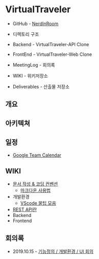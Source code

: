 # VirtualTraveler

- GitHub - <a href=" https://github.com/NerdInRoom ">NerdInRoom</a>

-  디렉토리 구조

  - Backend - VirtualTraveler-API Clone

  - FrontEnd - VirtualTraveler-Web Clone

  - MeetingLog - 회의록

  - WIKI - 위키저장소

  - Deliverables - 산출물 저장소

    

## 개요



## 아키텍쳐



## 일정

- <a href="https://calendar.google.com/calendar/embed?src=k4h8g6b7jn7vrmqlngfj93lb7s%40group.calendar.google.com&ctz=Asia%2FSeoul">Google Team Calendar</a>

## WIKI

- <a href="">문서 작성 & 코딩 컨벤션</a>
  - <a href="./WIKI/about_markdown.md">마크다운 사용법</a>
- 개발환경
  - <a href="./WIKI/about_vscode.md">VScode 꿀팁 모음</a>
- <a href="./WIKI/rest.md">REST API란</a>
- Backend
- Frontend



## 회의록

- 2019.10.15 - <a href="./MeetingLog/20191015.md">기능정의 / 개발환경 / UI 회의</a>